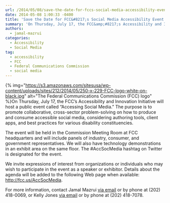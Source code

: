 ```yaml
---
url: /2014/05/08/save-the-date-for-fccs-social-media-accessibility-event/
date: 2014-05-08 1:00:33 -0400
title: 'Save the Date for FCC&#8217;s Social Media Accessibility Event'
summary: 'On Thursday, July 17, the FCC&amp;#8217;s Accessibility and Innovation Initiative will host a public event called &amp;#8220;Accessing Social Media.&amp;#8221; The purpose is to promote collaborative, cross-sector problem-solving on how to produce and consume accessible social media, considering authoring tools, client apps, and best practices for various disability'
authors:
  - jamal-mazrui
categories:
  - Accessibility
  - Social Media
tag:
  - accessibility
  - FCC
  - Federal Communications Commission
  - social media
---
```


{% img="https://s3.amazonaws.com/sitesusa/wp-content/uploads/sites/212/2014/05/250-x-229-FCC-logo-white-on-black.jpg" alt="The Federal Communications Commission (FCC) logo" %}On Thursday, July 17, the FCC&#8217;s Accessibility and Innovation Initiative will host a public event called &#8220;Accessing Social Media.&#8221; The purpose is to promote collaborative, cross-sector problem-solving on how to produce and consume accessible social media, considering authoring tools, client apps, and best practices for various disability constituencies.

The event will be held in the Commission Meeting Room at FCC headquarters and will include panels of industry, consumer, and government representatives. We will also have technology demonstrations in an exhibit area on the same floor. The #AccSocMedia hashtag on Twitter is designated for the event.

We invite expressions of interest from organizations or individuals who may wish to participate in the event as a speaker or exhibitor. Details about the agenda will be added to the following Web page when available: <http://fcc.us/AccSocMedia>.

For more information, contact Jamal Mazrui [via email](mailto:jamal.mazrui@fcc.gov) or by phone at (202) 418-0069, or Kelly Jones [via email](mailto:kelly.jones@fcc.gov) or by phone at (202) 418-7078.
